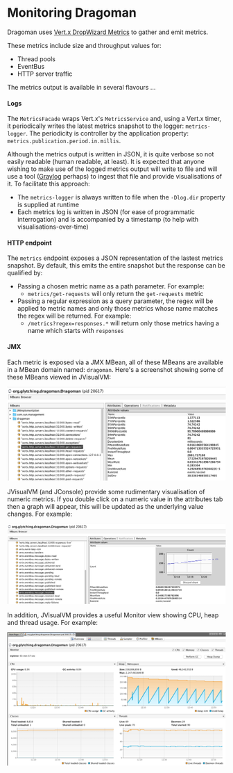 Monitoring Dragoman
======

Dragoman uses [Vert.x DropWizard Metrics](http://vertx.io/docs/vertx-dropwizard-metrics/java/) to gather and emit metrics. 

These metrics include size and throughput values for:

* Thread pools
* EventBus
* HTTP server traffic

The metrics output is available in several flavours ...

#### Logs
 
The `MetricsFacade` wraps Vert.x's `MetricsService` and, using a Vert.x timer, it periodically writes the latest metrics snapshot to the logger: `metrics-logger`. The periodicity is controller by the application property: `metrics.publication.period.in.millis`. 

Although the metrics output is written in JSON, it is quite verbose so not easily readable (human readable, at least). It is expected that anyone wishing to make use of the logged metrics output will write to file and will use a tool ([Graylog](https://www.graylog.org/) perhaps) to ingest that file and provide visualisations of it. To facilitate this approach: 

* The `metrics-logger` is always written to file when the `-Dlog.dir` property is supplied at runtime 
* Each metrics log is written in JSON (for ease of programmatic interrogation) and is accompanied by a timestamp (to help with visualisations-over-time)
  

#### HTTP endpoint

The `metrics` endpoint exposes a JSON representation of the lastest metrics snapshot. By default, this emits the entire snapshot but the response can be qualified by:

* Passing a chosen metric name as a path parameter. For example:
  * `metrics/get-requests` will only return the `get-requests` metric
* Passing a regular expression as a query parameter, the regex will be applied to metric names and only those metrics whose name matches the regex will be returned. For example:   
  * `/metrics?regex=responses.*` will return only those metrics having a name which starts with `responses`
    
#### JMX

Each metric is exposed via a JMX MBean, all of these MBeans are available in a MBean domain named: `dragoman`. Here's a screenshot showing some of these MBeans viewed in JVisualVM:

<img src="assets/images/jvisualvm-metrics.png" alt="JVisualVM Metrics Browser"/>

JVisualVM (and JConsole) provide some rudimentary visualisation of numeric metrics. If you double click on a numeric value in the attributes tab then a graph will appear, this will be updated as the underlying value changes. For example:

<img src="assets/images/jvisualvm-metrics-chart.png" alt="JVisualVM Metrics Chart"/>

In addition, JVisualVM provides a useful Monitor view showing CPU, heap and thread usage. For example:

<img src="assets/images/jvisualvm-monitor.png" alt="JVisualVM Monitor"/>

